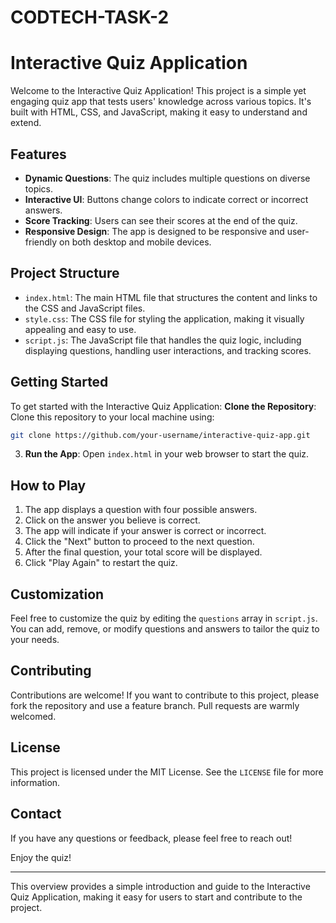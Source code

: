 # CODTECH-TASK-2


# Interactive Quiz Application

Welcome to the Interactive Quiz Application! This project is a simple yet engaging quiz app that tests users' knowledge across various topics. It's built with HTML, CSS, and JavaScript, making it easy to understand and extend.

## Features

- **Dynamic Questions**: The quiz includes multiple questions on diverse topics.
- **Interactive UI**: Buttons change colors to indicate correct or incorrect answers.
- **Score Tracking**: Users can see their scores at the end of the quiz.
- **Responsive Design**: The app is designed to be responsive and user-friendly on both desktop and mobile devices.

## Project Structure

- `index.html`: The main HTML file that structures the content and links to the CSS and JavaScript files.
- `style.css`: The CSS file for styling the application, making it visually appealing and easy to use.
- `script.js`: The JavaScript file that handles the quiz logic, including displaying questions, handling user interactions, and tracking scores.

## Getting Started

To get started with the Interactive Quiz Application:
**Clone the Repository**: Clone this repository to your local machine using:
   ```sh
   git clone https://github.com/your-username/interactive-quiz-app.git
   ```

3. **Run the App**: Open `index.html` in your web browser to start the quiz.

## How to Play

1. The app displays a question with four possible answers.
2. Click on the answer you believe is correct.
3. The app will indicate if your answer is correct or incorrect.
4. Click the "Next" button to proceed to the next question.
5. After the final question, your total score will be displayed.
6. Click "Play Again" to restart the quiz.

## Customization

Feel free to customize the quiz by editing the `questions` array in `script.js`. You can add, remove, or modify questions and answers to tailor the quiz to your needs.

## Contributing

Contributions are welcome! If you want to contribute to this project, please fork the repository and use a feature branch. Pull requests are warmly welcomed.

## License

This project is licensed under the MIT License. See the `LICENSE` file for more information.

## Contact

If you have any questions or feedback, please feel free to reach out!

Enjoy the quiz!

---

This overview provides a simple introduction and guide to the Interactive Quiz Application, making it easy for users to start and contribute to the project.
